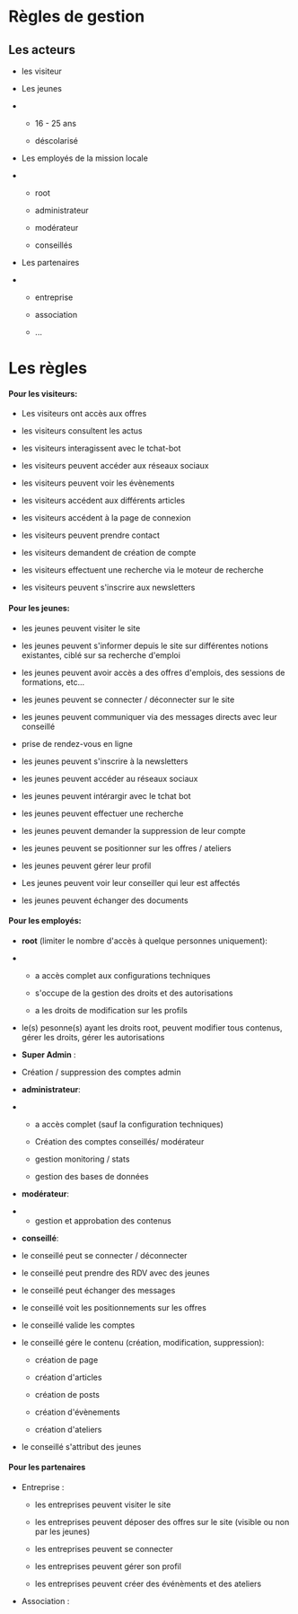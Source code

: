 # Règles de gestion

## Les acteurs

- les visiteur

- Les jeunes 

- - 16 - 25 ans
  
  - déscolarisé

- Les employés de la mission locale 

- - root
  
  - administrateur
  
  - modérateur
  
  - conseillés

- Les partenaires

- - entreprise
  
  - association
  
  - ...

# Les règles

#### Pour les visiteurs:

- Les visiteurs ont accès aux offres 

- les visiteurs consultent les actus

- les visiteurs interagissent avec le tchat-bot

- les visiteurs peuvent accéder aux réseaux sociaux

- les visiteurs peuvent voir les évènements

- les visiteurs accédent aux différents articles

- les visiteurs accédent à la page de connexion 

- les visiteurs peuvent prendre contact 

- les visiteurs demandent de création de compte

- les visiteurs effectuent une recherche via le moteur de recherche

- les visiteurs peuvent s'inscrire aux newsletters

#### Pour les jeunes:

- les jeunes peuvent visiter le site 

- les jeunes peuvent s'informer depuis le site sur différentes notions existantes, ciblé sur sa recherche d'emploi

- les jeunes peuvent avoir accès a des offres d'emplois, des sessions de formations, etc...

- les jeunes peuvent se connecter / déconnecter sur le site

- les jeunes peuvent communiquer via des messages directs avec leur conseillé

- prise de rendez-vous en ligne

- les jeunes peuvent s'inscrire à la newsletters

- les jeunes peuvent accéder au réseaux sociaux

- les jeunes peuvent intérargir avec le tchat bot

- les jeunes peuvent effectuer une recherche

- les jeunes peuvent demander la suppression de leur compte

- les jeunes peuvent se positionner sur les offres / ateliers

- les jeunes peuvent gérer leur profil

- Les jeunes peuvent voir leur conseiller qui leur est affectés

- les jeunes peuvent échanger des documents

#### Pour les employés:

- **root** (limiter le nombre d'accès à quelque personnes uniquement):

- - a accès complet aux configurations techniques
  
  - s'occupe de la gestion des droits et des autorisations
  
  - a les droits de modification sur les profils

- le(s) pesonne(s) ayant les droits root, peuvent modifier tous contenus, gérer les droits, gérer les autorisations

- **Super Admin** :

- Création / suppression des comptes admin

- **administrateur**:

- - a accès complet (sauf la configuration techniques)
  
  - Création des comptes conseillés/ modérateur
  
  - gestion monitoring / stats
  
  - gestion des bases de données

- **modérateur**:

- - gestion et approbation des contenus

- **conseillé**:

- le conseillé peut se connecter / déconnecter

- le conseillé peut prendre des RDV avec des jeunes

- le conseillé peut échanger des messages

- le conseillé voit les positionnements sur les offres

- le conseillé valide les comptes

- le conseillé gére le contenu (création, modification, suppression):
  
  - création de page
  
  - création d'articles
  
  - création de posts
  
  - création d'évènements
  
  - création d'ateliers

- le conseillé s'attribut des jeunes

#### Pour les partenaires

- Entreprise :
  
  - les entreprises peuvent visiter le site
  
  - les entreprises peuvent déposer des offres sur le site (visible ou non par les jeunes)
  
  - les entreprises peuvent se connecter
  
  - les entreprises peuvent gérer son profil
  
  - les entreprises peuvent créer des événèments et des ateliers

- Association :



